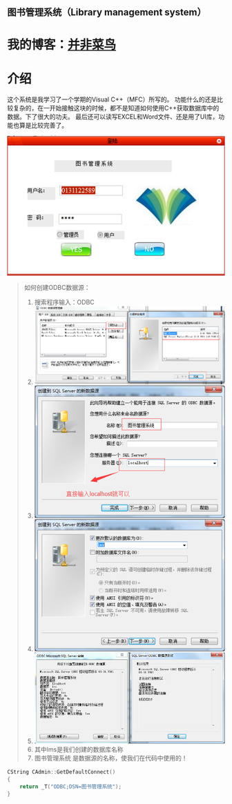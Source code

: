 图书管理系统（Library management system）
----

我的博客：[并非菜鸟](https://songyaxu.github.io)
=====

# 介绍

这个系统是我学习了一个学期的Visual C++（MFC）所写的。
功能什么的还是比较复杂的，在一开始接触这块的时候，都不是知道如何使用C++获取数据库中的数据。下了很大的功夫。
最后还可以读写EXCEL和Word文件、还是用了UI库，功能也算是比较完善了。

![1](img/overview.png)


> 如何创建ODBC数据源：
> 1. 搜索程序输入：ODBC
> 2. ![1](img/odbc_settings.png)
> 3. ![1](img/odbc_settings_1.png)
> 4. ![1](img/odbc_settings_2.png)
> 5. ![1](img/odbc_settings_3.png)
> 6. 其中lms是我们创建的数据库名称
> 7. 图书管理系统 是数据源的名称，使我们在代码中使用的！
``` c++
CString CAdmin::GetDefaultConnect()
{
	return _T("ODBC;DSN=图书管理系统");
}
```
